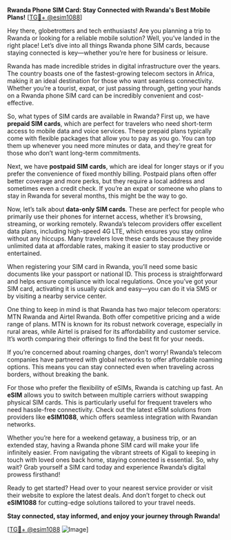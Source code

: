 **Rwanda Phone SIM Card: Stay Connected with Rwanda's Best Mobile Plans!** [[TG💪+ @esim1088](https://t.me/s/esim1088)]

Hey there, globetrotters and tech enthusiasts! Are you planning a trip to Rwanda or looking for a reliable mobile solution? Well, you’ve landed in the right place! Let’s dive into all things Rwanda phone SIM cards, because staying connected is key—whether you’re here for business or leisure.

Rwanda has made incredible strides in digital infrastructure over the years. The country boasts one of the fastest-growing telecom sectors in Africa, making it an ideal destination for those who want seamless connectivity. Whether you’re a tourist, expat, or just passing through, getting your hands on a Rwanda phone SIM card can be incredibly convenient and cost-effective.

So, what types of SIM cards are available in Rwanda? First up, we have **prepaid SIM cards**, which are perfect for travelers who need short-term access to mobile data and voice services. These prepaid plans typically come with flexible packages that allow you to pay as you go. You can top them up whenever you need more minutes or data, and they’re great for those who don’t want long-term commitments.

Next, we have **postpaid SIM cards**, which are ideal for longer stays or if you prefer the convenience of fixed monthly billing. Postpaid plans often offer better coverage and more perks, but they require a local address and sometimes even a credit check. If you’re an expat or someone who plans to stay in Rwanda for several months, this might be the way to go.

Now, let’s talk about **data-only SIM cards**. These are perfect for people who primarily use their phones for internet access, whether it’s browsing, streaming, or working remotely. Rwanda’s telecom providers offer excellent data plans, including high-speed 4G LTE, which ensures you stay online without any hiccups. Many travelers love these cards because they provide unlimited data at affordable rates, making it easier to stay productive or entertained.

When registering your SIM card in Rwanda, you’ll need some basic documents like your passport or national ID. This process is straightforward and helps ensure compliance with local regulations. Once you’ve got your SIM card, activating it is usually quick and easy—you can do it via SMS or by visiting a nearby service center.

One thing to keep in mind is that Rwanda has two major telecom operators: MTN Rwanda and Airtel Rwanda. Both offer competitive pricing and a wide range of plans. MTN is known for its robust network coverage, especially in rural areas, while Airtel is praised for its affordability and customer service. It’s worth comparing their offerings to find the best fit for your needs.

If you’re concerned about roaming charges, don’t worry! Rwanda’s telecom companies have partnered with global networks to offer affordable roaming options. This means you can stay connected even when traveling across borders, without breaking the bank.

For those who prefer the flexibility of eSIMs, Rwanda is catching up fast. An **eSIM** allows you to switch between multiple carriers without swapping physical SIM cards. This is particularly useful for frequent travelers who need hassle-free connectivity. Check out the latest eSIM solutions from providers like **eSIM1088**, which offers seamless integration with Rwandan networks.

Whether you’re here for a weekend getaway, a business trip, or an extended stay, having a Rwanda phone SIM card will make your life infinitely easier. From navigating the vibrant streets of Kigali to keeping in touch with loved ones back home, staying connected is essential. So, why wait? Grab yourself a SIM card today and experience Rwanda’s digital prowess firsthand!

Ready to get started? Head over to your nearest service provider or visit their website to explore the latest deals. And don’t forget to check out **eSIM1088** for cutting-edge solutions tailored to your travel needs. 

**Stay connected, stay informed, and enjoy your journey through Rwanda!**

[[TG💪+ @esim1088](https://t.me/s/esim1088) ![Image](https://i.postimg.cc/Y0z9fWf4/image.png)]